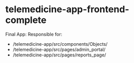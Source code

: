 # telemedicine-app-frontend-complete
Final App:
Responsible for:
-	/telemedicine-app/src/components/Objects/
-	/telemedicine-app/src/pages/admin_portal/
-	/telemedicine-app/src/pages/reports_page/

